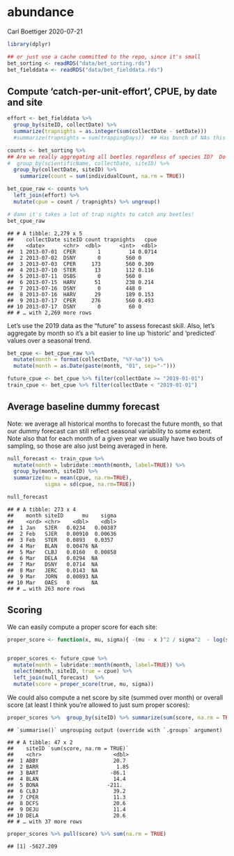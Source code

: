 abundance
================
Carl Boettiger
2020-07-21

``` r
library(dplyr)
```

``` r
## or just use a cache committed to the repo, since it's small
bet_sorting <- readRDS("data/bet_sorting.rds")
bet_fielddata <- readRDS("data/bet_fielddata.rds")
```

## Compute ‘catch-per-unit-effort’, CPUE, by date and site

``` r
effort <- bet_fielddata %>% 
  group_by(siteID, collectDate) %>% 
  summarize(trapnights = as.integer(sum(collectDate - setDate)))
  #summarize(trapnights = sum(trappingDays))  ## Has bunch of NAs this way

counts <- bet_sorting %>%  
## Are we really aggregating all beetles regardless of species ID?  Do we want to do top 10 most abund species instead?
#  group_by(scientificName, collectDate, siteID) %>%
  group_by(collectDate, siteID) %>%
    summarize(count = sum(individualCount, na.rm = TRUE))

bet_cpue_raw <- counts %>% 
  left_join(effort) %>% 
  mutate(cpue = count / trapnights) %>% ungroup()

# damn it's takes a lot of trap nights to catch any beetles!
bet_cpue_raw
```

    ## # A tibble: 2,279 x 5
    ##    collectDate siteID count trapnights   cpue
    ##    <date>      <chr>  <dbl>      <int>  <dbl>
    ##  1 2013-07-01  CPER       1         14 0.0714
    ##  2 2013-07-02  DSNY       0        560 0     
    ##  3 2013-07-03  CPER     173        560 0.309 
    ##  4 2013-07-10  STER      13        112 0.116 
    ##  5 2013-07-11  OSBS       0        560 0     
    ##  6 2013-07-15  HARV      51        238 0.214 
    ##  7 2013-07-16  DSNY       0        448 0     
    ##  8 2013-07-16  HARV      29        189 0.153 
    ##  9 2013-07-17  CPER     276        560 0.493 
    ## 10 2013-07-17  DSNY       0         60 0     
    ## # … with 2,269 more rows

Let’s use the 2019 data as the “future” to assess forecast skill. Also,
let’s aggregate by month so it’s a bit easier to line up ‘historic’ and
‘predicted’ values over a seasonal trend.

``` r
bet_cpue <- bet_cpue_raw %>% 
  mutate(month = format(collectDate, "%Y-%m")) %>%
  mutate(month = as.Date(paste(month, "01", sep="-")))

future_cpue <- bet_cpue %>% filter(collectDate >= "2019-01-01")
train_cpue <- bet_cpue %>% filter(collectDate < "2019-01-01")
```

## Average baseline dummy forecast

Note: we average all historical months to forecast the future month, so
that our dummy forecast can still reflect seasonal variability to some
extent. Note also that for each month of a given year we usually have
two bouts of sampling, so those are also just being averaged in here.

``` r
null_forecast <- train_cpue %>% 
  mutate(month = lubridate::month(month, label=TRUE)) %>%
  group_by(month, siteID) %>%
  summarize(mu = mean(cpue, na.rm=TRUE),
            sigma = sd(cpue, na.rm=TRUE))

null_forecast
```

    ## # A tibble: 273 x 4
    ##    month siteID      mu    sigma
    ##    <ord> <chr>    <dbl>    <dbl>
    ##  1 Jan   SJER   0.0234   0.00387
    ##  2 Feb   SJER   0.00910  0.00636
    ##  3 Feb   STER   0.0893   0.0357 
    ##  4 Mar   BLAN   0.00476 NA      
    ##  5 Mar   CLBJ   0.0160   0.00858
    ##  6 Mar   DELA   0.0294  NA      
    ##  7 Mar   DSNY   0.0714  NA      
    ##  8 Mar   JERC   0.0143  NA      
    ##  9 Mar   JORN   0.00893 NA      
    ## 10 Mar   OAES   0       NA      
    ## # … with 263 more rows

## Scoring

We can easily compute a proper score for each site:

``` r
proper_score <- function(x, mu, sigma){ -(mu - x )^2 / sigma^2  - log(sigma) }


proper_scores <- future_cpue %>%
  mutate(month = lubridate::month(month, label=TRUE)) %>%
  select(month, siteID, true = cpue) %>% 
  left_join(null_forecast)  %>%
  mutate(score = proper_score(true, mu, sigma))
```

We could also compute a net score by site (summed over month) or overall
score (at least I think you’re allowed to just sum proper scores):

``` r
proper_scores %>%  group_by(siteID) %>% summarize(sum(score, na.rm = TRUE))
```

    ## `summarise()` ungrouping output (override with `.groups` argument)

    ## # A tibble: 47 x 2
    ##    siteID `sum(score, na.rm = TRUE)`
    ##    <chr>                       <dbl>
    ##  1 ABBY                        20.7 
    ##  2 BARR                         1.85
    ##  3 BART                       -86.1 
    ##  4 BLAN                        14.4 
    ##  5 BONA                      -211.  
    ##  6 CLBJ                        39.2 
    ##  7 CPER                        11.3 
    ##  8 DCFS                        20.6 
    ##  9 DEJU                        11.4 
    ## 10 DELA                        20.6 
    ## # … with 37 more rows

``` r
proper_scores %>% pull(score) %>% sum(na.rm = TRUE)
```

    ## [1] -5627.209
